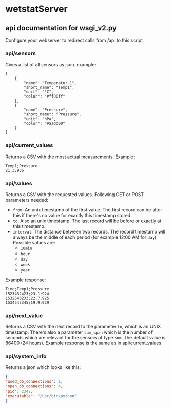# wetstatServer

## api documentation for wsgi_v2.py

Configure your webserver to redirect calls from /api to this script

### api/sensors

Gives a list of all sensors as json. example:
```
[
    {
        "name": "Temperatur 1",
        "short_name": "Temp1",
        "unit": "°C",
        "color": "#ff00ff"
    },
    {
        "name": "Pressure",
        "short_name": "Pressure",
        "unit": "hPa",
        "color": "#aadd00"
    }
]
```

### api/current_values

Returns a CSV with the most actual measurements. Example:

```
Temp1;Pressure
21.3;936
```

### api/values

Returns a CSV with the requested values. Following GET or POST parameters needed:
- `from`: An unix timestamp of the first value. The first record can be after this if there's no value for exactly this timestamp stored.
- `to`: Also an unix timestamp. The last record will be before or exactly at this timestamp.
- `interval`: The distance between two records. The record timestamp will always be the middle of each period (for example 12:00 AM for `day`). Possible values are:
    - `10min`
    - `hour`
    - `day`
    - `week`
    - `year`

Example response:
```
Time;Temp1;Pressure
1523432423;23.1;924
1532543233;22.7;925
1534543345;19.9;929
```

### api/next_value
Returns a CSV with the next record to the parameter `to`, which is an UNIX timestamp. 
There's also a parameter `sum_span` which is the number of seconds which are relevant for the sensors of type `sum`. 
The default value is 86400 (24 hours). 
Example response is the same as in api/current_values

### api/system_info
Returns a json which looks like this:
```json
{
"used_db_connections": 1,
"open_db_connections": 4,
"pid": 2342,
"executable": "/usr/bin/python"
}
```
